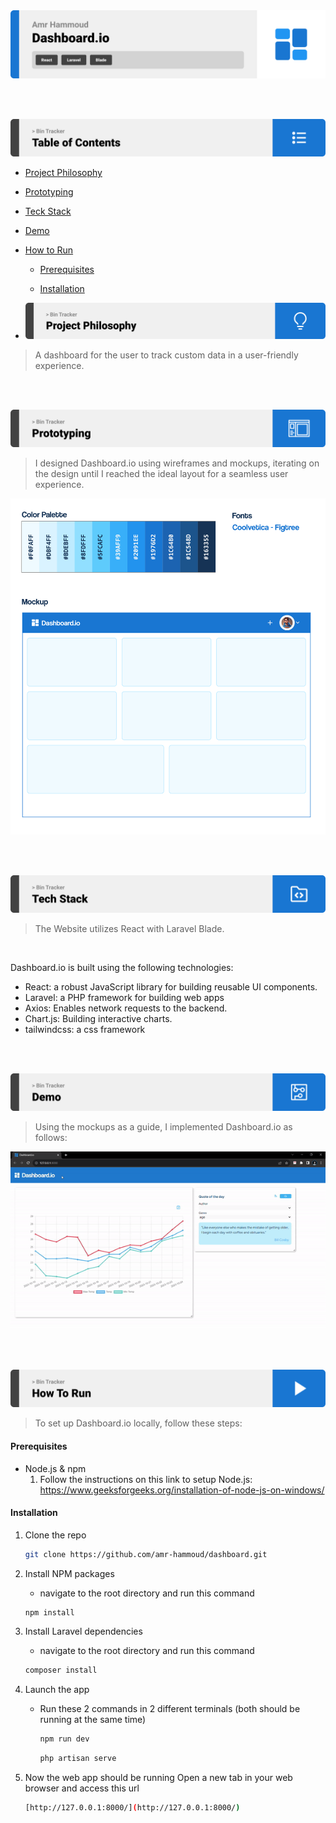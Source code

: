 <img src="./readme/title1.svg"/>

<br><br>

<img src="./readme/title2.svg"/>

- [Project Philosophy](#project-philosophy)

- [Prototyping](#prototyping)

- [Teck Stack](#stacks)

- [Demo](#Demo)

- [How to Run](#run)
  
  - [Prerequisites](#prerequisites)
  
  - [Installation](#installation)



<!-- project philosophy -->

- <a name="project-philosophy"></a>
  
  <img src="./readme/title3.svg" />

> A dashboard for the user to track custom data in a user-friendly experience.

<br>
<br>

<!-- Prototyping -->

<a name="prototyping"></a>
<img src="./readme/title4.svg" />

> I designed Dashboard.io using wireframes and mockups, iterating on the design until I reached the ideal layout for a seamless user experience.

![Dashboard](readme/mockups/dashboard.svg)

<br><br>

<!-- Tech stack -->

<a name="stacks"></a>
<img src="./readme/title5.svg"/>

> The Website utilizes React with Laravel Blade.

<br>

Dashboard.io is built using the following technologies:

- React: a robust JavaScript library for building reusable UI components.
- Laravel: a PHP framework for building web apps
- Axios: Enables network requests to the backend.
- Chart.js: Building interactive charts.
- tailwindcss: a css framework

<br>
<br>

<!-- Implementation -->

<a name="Demo" ></a>
<img src="./readme/title6.svg"/>

> Using the mockups as a guide, I implemented Dashboard.io as follows: 

![fsdaf](./readme/implementation/dashboard.gif)

<br><br>

<!-- How to run -->

<a name="run" ></a>
<img src="./readme/title7.svg" />

> To set up Dashboard.io locally, follow these steps:

#### Prerequisites

- Node.js & npm
  1) Follow the instructions on this link to setup Node.js: https://www.geeksforgeeks.org/installation-of-node-js-on-windows/

#### Installation

1) Clone the repo
   
   ```sh
   git clone https://github.com/amr-hammoud/dashboard.git
   ```

2) Install NPM packages
   
   - navigate to the root directory and run this command
   
   ```sh
   npm install
   ```

3) Install Laravel dependencies
   
   - navigate to the root directory and run this command
   
   ```sh
   composer install
   ```

4) Launch the app
   
   - Run these 2 commands in 2 different terminals (both should be running at the same time)    
     
     ```sh
     npm run dev
     ```
     
     ```sh
     php artisan serve
     ```

5) Now the web app should be running
   Open a new tab in your web browser and access this url
   
   ```sh
   [http://127.0.0.1:8000/](http://127.0.0.1:8000/)
   ```